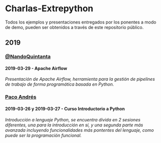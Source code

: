 # Charlas-Extrepython

Todos los ejemplos y presentaciones entregados por los ponentes a modo de demo, pueden ser obtenidos a través de este repositorio público.

## 2019

### [@NandoQuintanta][88293e13]

#### 2019-03-29 - Apache Airflow

  [88293e13]: https://twitter.com/nandoquintana "Nando Quintana"

  _Presentación de Apache Airflow, herramienta para la gestión de pipelines de trabajo de forma programática basada en Python._


  ### [Paco Andrés][ca5aaaa7]

  #### 2019-03-26 y 2019-03-27 - Curso Introductorio a Python

  _Introducción a lenguaje Python, se encuentra divida en 2 sesiones diferentes, una para la introducción en sí, y una segunda parte más avanzada incluyendo funcionalidades más pontentes del lenguaje, como puede ser la programación funcional._

  [ca5aaaa7]: https://twitter.com/pacoandresh "Paco Andrés"
